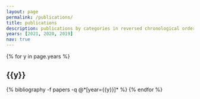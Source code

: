 ```yaml
---
layout: page
permalink: /publications/
title: publications
description: publications by categories in reversed chronological order.
years: [2021, 2020, 2019]
nav: true
---
```


<div class="publications">

{% for y in page.years %}

  <h2 class="year">{{y}}</h2>
  {% bibliography -f papers -q @*[year={{y}}]* %}
{% endfor %}

</div>
